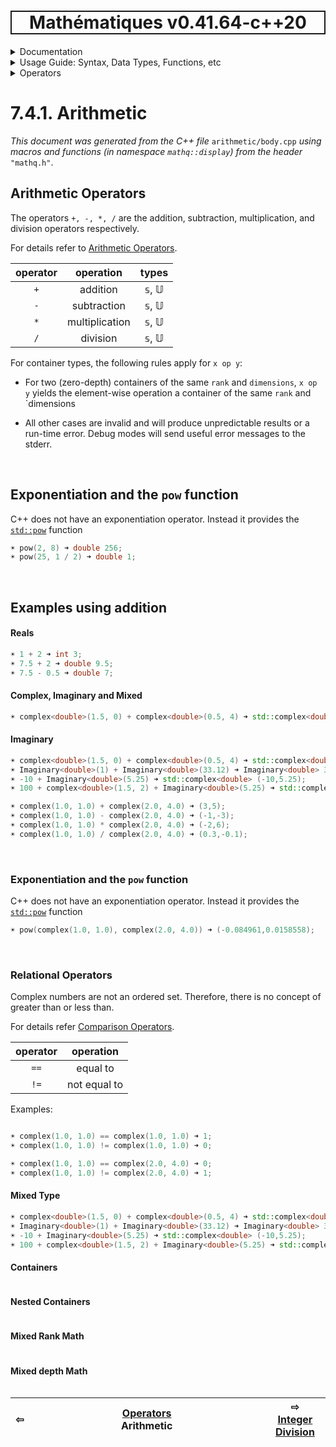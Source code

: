 <h1 style='border: 2px solid; text-align: center'>Mathématiques v0.41.64-c++20</h1>

<details>

<summary>Documentation</summary>

# [Documentation](../../../README.md)<br>
1. [License](../../../license/README.md)<br>
2. [About](../../../about/README.md)<br>
3. [Status, Planned Work & Release Notes](../../../status-release/README.md)<br>
4. [Description and Example Usage](../../../overview/README.md)<br>
5. [Installation](../../../installation/README.md)<br>
6. [Your First Mathématiques Project](../../../first-project/README.md)<br>
7. _Usage Guide: Syntax, Data Types, Functions, etc_ <br>
8. [Benchmarks](../../../benchmarks/README.md)<br>
9. [Tests](../../../test/README.md)<br>
10. [Developer Guide: Modifying and Extending Mathématiques](../../../developer-guide/README.md)<br>


</details>



<details>

<summary>Usage Guide: Syntax, Data Types, Functions, etc</summary>

# [7. Usage Guide: Syntax, Data Types, Functions, etc](../../README.md)<br>
7.1. [Usage Guide Notation](../../notation/README.md)<br>
7.2. [Scalar Types (Real, Imaginary, Complex & Quaternion)](../../scalars/README.md)<br>
7.3. [Container Types (Vector, Matrix & MultiArray)](../../multiarrays/README.md)<br>
7.4. _Operators_ <br>
7.5. [Functions](../../functions/README.md)<br>
7.6. [Linear Algebra](../../linear-algebra/README.md)<br>
7.7. [Indexing, Masks, and Sorting](../../indexing-sorting/README.md)<br>
7.8. [Ranges and Grids](../../ranges-grids/README.md)<br>
7.9. [Calculus](../../calculus/README.md)<br>
7.10. [Vector Calculus](../../vector-calculus/README.md)<br>
7.11. [MultiArray Calculus](../../tensor-calculus/README.md)<br>
7.12. [Display of Results](../../display/README.md)<br>
7.13. [FILE I/O](../../file-io/README.md)<br>
7.14. [Debug Modes](../../debug/README.md)<br>


</details>



<details>

<summary>Operators</summary>

# [7.4. Operators](../README.md)<br>

7.4.1. _Arithmetic_ <br>
7.4.2. [Integer Division](../integer-division/README.md)<br>
7.4.3. [Logic](../logic/README.md)<br>
7.4.4. [Relational](../relational/README.md)<br>


</details>



# 7.4.1. Arithmetic

_This document was generated from the C++ file_ `arithmetic/body.cpp` _using macros and functions (in namespace `mathq::display`) from the header_ `"mathq.h"`. 

## Arithmetic Operators
The operators `+, -, *, /` are the addition, subtraction, multiplication, and division operators respectively.

For details refer to [Arithmetic Operators](https://en.cppreference.com/w/cpp/language/operator_arithmetic).


| operator | operation | types | 
| :---: | :---: | :---: | 
| `+` | addition | 𝕤, 𝕌 | 
| `-` | subtraction | 𝕤, 𝕌 | 
| `*` | multiplication | 𝕤, 𝕌 | 
| `/` | division | 𝕤, 𝕌 | 

For container types, the following rules apply for `x op y`:

* For two (zero-depth) containers of the same `rank` and `dimensions`, `x op y` yields the element-wise operation a container of the same `rank` and `dimensions

* All other cases are invalid and will produce unpredictable results or a run-time error. Debug modes will send useful error messages to the stderr.


<br>

## Exponentiation and the `pow` function
C++ does not have an exponentiation operator.  Instead it provides the [`std::pow`](https://en.cppreference.com/w/cpp/numeric/math/div) function
```C++
☀ pow(2, 8) ➜ double 256;
☀ pow(25, 1 / 2) ➜ double 1;
```

<br>

## Examples using addition
#### Reals

```C++
☀ 1 + 2 ➜ int 3;
☀ 7.5 + 2 ➜ double 9.5;
☀ 7.5 - 0.5 ➜ double 7;
```

#### Complex, Imaginary and Mixed

```C++
☀ complex<double>(1.5, 0) + complex<double>(0.5, 4) ➜ std::complex<double> (2,4);
```

#### Imaginary

```C++
☀ complex<double>(1.5, 0) + complex<double>(0.5, 4) ➜ std::complex<double> (2,4);
☀ Imaginary<double>(1) + Imaginary<double>(33.12) ➜ Imaginary<double> 34.12i;
☀ -10 + Imaginary<double>(5.25) ➜ std::complex<double> (-10,5.25);
☀ 100 + complex<double>(1.5, 2) + Imaginary<double>(5.25) ➜ std::complex<double> (101.5,7.25);
```

```C++
☀ complex(1.0, 1.0) + complex(2.0, 4.0) ➜ (3,5);
☀ complex(1.0, 1.0) - complex(2.0, 4.0) ➜ (-1,-3);
☀ complex(1.0, 1.0) * complex(2.0, 4.0) ➜ (-2,6);
☀ complex(1.0, 1.0) / complex(2.0, 4.0) ➜ (0.3,-0.1);
```

<br>

### Exponentiation and the ```pow``` function
C++ does not have an exponentiation operator.  Instead it provides the [```std::pow```](https://en.cppreference.com/w/cpp/numeric/complex/div) function
```C++
☀ pow(complex(1.0, 1.0), complex(2.0, 4.0)) ➜ (-0.084961,0.0158558);
```

<br>

### Relational Operators
Complex numbers are not an ordered set.  Therefore, there is no concept of greater than or less than.

For details refer [Comparison Operators](https://en.cppreference.com/w/c/language/operator_comparison).


| operator | operation | 
| :---: | :---: | 
| `==` | equal to | 
| `!=` | not equal to | 

Examples:

```C++

☀ complex(1.0, 1.0) == complex(1.0, 1.0) ➜ 1;
☀ complex(1.0, 1.0) != complex(1.0, 1.0) ➜ 0;

☀ complex(1.0, 1.0) == complex(2.0, 4.0) ➜ 0;
☀ complex(1.0, 1.0) != complex(2.0, 4.0) ➜ 1;
```
#### Mixed Type

```C++
☀ complex<double>(1.5, 0) + complex<double>(0.5, 4) ➜ std::complex<double> (2,4);
☀ Imaginary<double>(1) + Imaginary<double>(33.12) ➜ Imaginary<double> 34.12i;
☀ -10 + Imaginary<double>(5.25) ➜ std::complex<double> (-10,5.25);
☀ 100 + complex<double>(1.5, 2) + Imaginary<double>(5.25) ➜ std::complex<double> (101.5,7.25);
```

#### Containers

```C++
```

#### Nested Containers

```C++
```

#### Mixed Rank Math

```C++
```

#### Mixed depth Math

```C++
```



| ⇦ <br />  | [Operators](../README.md)<br />Arithmetic<br /><img width=1000/> | ⇨ <br />[Integer Division](../integer-division/README.md)   |
| ------------ | :-------------------------------: | ------------ |

